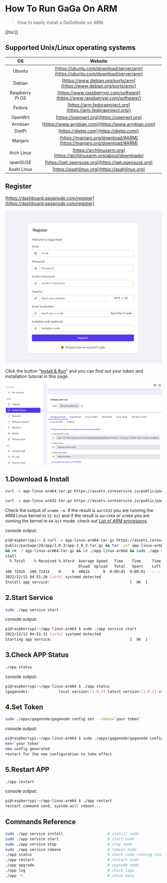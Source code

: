 # How To Run GaGa On ARM

>How to easily install a GaGaNode on ARM.

[[toc]]

## Supported Unix/Linux operating systems

|OS|Website|
|:-:|:-:|
|Ubuntu|[https://ubuntu.com/download/server/arm](https://ubuntu.com/download/server/arm)|
|Debian|[https://www.debian.org/ports/arm](https://www.debian.org/ports/arm/)|
|Raspberry Pi OS|[https://www.raspberrypi.com/software](https://www.raspberrypi.com/software/)|
|Fedora|[https://arm.fedoraproject.org](https://arm.fedoraproject.org/)|
|OpenWrt|[https://openwrt.org](https://openwrt.org)|
|Armbian|[https://www.armbian.com](https://www.armbian.com)|
|DietPi|[https://dietpi.com](https://dietpi.com/)|
|Manjaro|[https://manjaro.org/download/#ARM](https://manjaro.org/download/#ARM)|
|Arch Linux|[https://archlinuxarm.org](https://archlinuxarm.org/about/downloads)|
|openSUSE|[https://get.opensuse.org](https://get.opensuse.org)|
|Asahi Linux|[https://asahilinux.org](https://asahilinux.org)|

## Register

[https://dashboard.gaganode.com/register](https://dashboard.gaganode.com/register)

![](./../images/running/register.png)

Click the button “[Install & Run](https://dashboard.gaganode.com/install_run)” and you can find out your token and installation tutorial in this page.

![](./../images/running/install_run_2.png)

## 1.Download & Install

<CodeGroup>

  <CodeGroupItem title="Linux ARM 64-bit">

```bash
curl -o app-linux-arm64.tar.gz https://assets.coreservice.io/public/package/24/app/1.0.3/app-1_0_3.tar.gz && tar -zxf app-linux-arm64.tar.gz && rm -f app-linux-arm64.tar.gz && cd ./app-linux-arm64 && sudo ./app service install
```

  </CodeGroupItem>

  <CodeGroupItem title="Linux ARM 32-bit">

```bash
curl -o app-linux-arm32.tar.gz https://assets.coreservice.io/public/package/23/app/1.0.3/app-1_0_3.tar.gz && tar -zxf app-linux-arm32.tar.gz && rm -f app-linux-arm32.tar.gz && cd ./app-linux-arm32 && sudo ./app service install
```

  </CodeGroupItem>

</CodeGroup>

Check the output of `uname -m`. If the result is `aarch32` you are running the ARM Linux kernel in `32-bit` and if the result is `aarch64` or `arm64` you are running the kernel in `64-bit` mode. check out [List of ARM processors](https://en.wikipedia.org/wiki/List_of_ARM_processors).

console output:

```bash
pi@raspberrypi:~ $ curl -o app-linux-arm64.tar.gz https://assets.coreservice.io/
public/package/24/app/1.0.3/app-1_0_3.tar.gz && tar -zxf app-linux-arm64.tar.gz 
&& rm -f app-linux-arm64.tar.gz && cd ./app-linux-arm64 && sudo ./app service in
stall                                                                           
  % Total    % Received % Xferd  Average Speed   Time    Time     Time  Current 
                                 Dload  Upload   Total   Spent    Left  Speed   
100 7241k  100 7241k    0     0  4061k      0  0:00:01  0:00:01 --:--:-- 4059k  
2022/12/13 04:51:20 [info] systemd detected                                     
Install app service:                                    [  OK  ]                
```

## 2.Start Service

```bash
sudo ./app service start
```

console output:

```bash
pi@raspberrypi:~/app-linux-arm64 $ sudo ./app service start                     
2022/12/13 04:51:31 [info] systemd detected                                     
Starting app service:                                   [  OK  ]                
```

## 3.Check APP Status

```bash
./app status
```

console output:

```bash
pi@raspberrypi:~/app-linux-arm64 $ ./app status                                 
[gaganode]:             local version:[1.0.3] latest version:[1.0.3] status:[TO_DOWNLOAD]                                                                       
```

## 4.Set Token

```bash
sudo ./apps/gaganode/gaganode config set --token=`your token`
```

console output:

```bash
pi@raspberrypi:~/app-linux-arm64 $ sudo ./apps/gaganode/gaganode config set --to
ken=`your token`                                                    
new config generated                                                            
restart for the new configuration to take effect                                    
```

## 5.Restart APP

```bash
./app restart
```

console output:

```bash
pi@raspberrypi:~/app-linux-arm64 $ ./app restart                                
restart command send, system will reboot...  
```

## Commands Reference

```bash
sudo ./app service install                    # install node
sudo ./app service start                      # start node
sudo ./app service stop                       # stop node
sudo ./app service remove                     # remove node
./app status                                  # check node running status
./app restart                                 # restart node
./app upgrade                                 # upgrade node
./app log                                     # check logs
./app -h                                      # check help
```